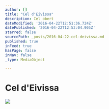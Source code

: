 ```yaml
---
author: []
title: "Cel d'Eivissa"
description: Cel obert
dateModified: '2016-04-22T12:51:36.724Z'
datePublished: '2016-04-22T12:52:04.905Z'
starred: false
sourcePath: _posts/2016-04-22-cel-deivissa.md
published: true
inFeed: true
hasPage: false
inNav: false
_type: MediaObject

---
```

# Cel d'Eivissa
![](https://the-grid-user-content.s3-us-west-2.amazonaws.com/5f62389c-e1a4-4851-9b8f-47bc4cf425fc.jpg)